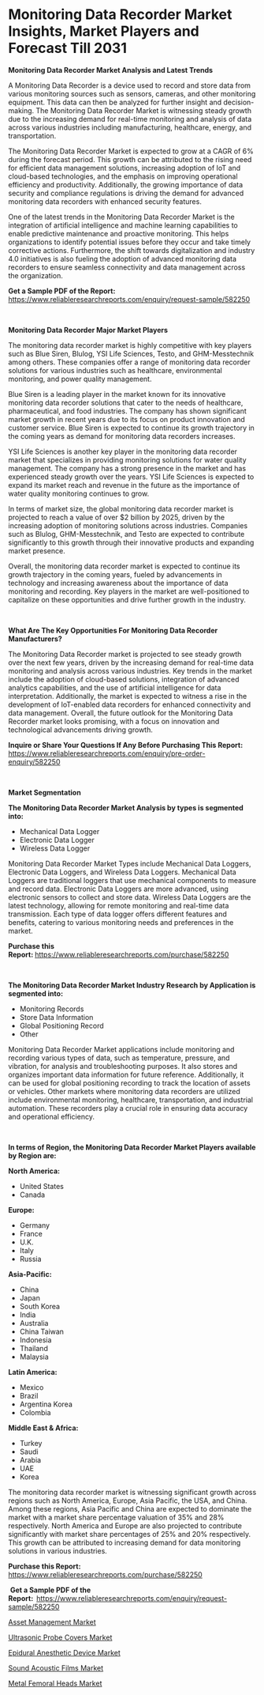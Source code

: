 <p><h1>Monitoring Data Recorder Market Insights, Market Players and Forecast Till 2031</h1></p><p><strong>Monitoring Data Recorder Market Analysis and Latest Trends</strong></p>
<p><p>A Monitoring Data Recorder is a device used to record and store data from various monitoring sources such as sensors, cameras, and other monitoring equipment. This data can then be analyzed for further insight and decision-making. The Monitoring Data Recorder Market is witnessing steady growth due to the increasing demand for real-time monitoring and analysis of data across various industries including manufacturing, healthcare, energy, and transportation.</p><p>The Monitoring Data Recorder Market is expected to grow at a CAGR of 6% during the forecast period. This growth can be attributed to the rising need for efficient data management solutions, increasing adoption of IoT and cloud-based technologies, and the emphasis on improving operational efficiency and productivity. Additionally, the growing importance of data security and compliance regulations is driving the demand for advanced monitoring data recorders with enhanced security features.</p><p>One of the latest trends in the Monitoring Data Recorder Market is the integration of artificial intelligence and machine learning capabilities to enable predictive maintenance and proactive monitoring. This helps organizations to identify potential issues before they occur and take timely corrective actions. Furthermore, the shift towards digitalization and industry 4.0 initiatives is also fueling the adoption of advanced monitoring data recorders to ensure seamless connectivity and data management across the organization.</p></p>
<p><strong>Get a Sample PDF of the Report:&nbsp;</strong> <a href="https://www.reliableresearchreports.com/enquiry/request-sample/582250">https://www.reliableresearchreports.com/enquiry/request-sample/582250</a></p>
<p>&nbsp;</p>
<p><strong>Monitoring Data Recorder Major Market Players</strong></p>
<p><p>The monitoring data recorder market is highly competitive with key players such as Blue Siren, Blulog, YSI Life Sciences, Testo, and GHM-Messtechnik among others. These companies offer a range of monitoring data recorder solutions for various industries such as healthcare, environmental monitoring, and power quality management.</p><p>Blue Siren is a leading player in the market known for its innovative monitoring data recorder solutions that cater to the needs of healthcare, pharmaceutical, and food industries. The company has shown significant market growth in recent years due to its focus on product innovation and customer service. Blue Siren is expected to continue its growth trajectory in the coming years as demand for monitoring data recorders increases.</p><p>YSI Life Sciences is another key player in the monitoring data recorder market that specializes in providing monitoring solutions for water quality management. The company has a strong presence in the market and has experienced steady growth over the years. YSI Life Sciences is expected to expand its market reach and revenue in the future as the importance of water quality monitoring continues to grow.</p><p>In terms of market size, the global monitoring data recorder market is projected to reach a value of over $2 billion by 2025, driven by the increasing adoption of monitoring solutions across industries. Companies such as Blulog, GHM-Messtechnik, and Testo are expected to contribute significantly to this growth through their innovative products and expanding market presence.</p><p>Overall, the monitoring data recorder market is expected to continue its growth trajectory in the coming years, fueled by advancements in technology and increasing awareness about the importance of data monitoring and recording. Key players in the market are well-positioned to capitalize on these opportunities and drive further growth in the industry.</p></p>
<p>&nbsp;</p>
<p><strong>What Are The Key Opportunities For Monitoring Data Recorder Manufacturers?</strong></p>
<p><p>The Monitoring Data Recorder market is projected to see steady growth over the next few years, driven by the increasing demand for real-time data monitoring and analysis across various industries. Key trends in the market include the adoption of cloud-based solutions, integration of advanced analytics capabilities, and the use of artificial intelligence for data interpretation. Additionally, the market is expected to witness a rise in the development of IoT-enabled data recorders for enhanced connectivity and data management. Overall, the future outlook for the Monitoring Data Recorder market looks promising, with a focus on innovation and technological advancements driving growth.</p></p>
<p><strong>Inquire or Share Your Questions If Any Before Purchasing This Report:</strong> <a href="https://www.reliableresearchreports.com/enquiry/pre-order-enquiry/582250">https://www.reliableresearchreports.com/enquiry/pre-order-enquiry/582250</a></p>
<p>&nbsp;</p>
<p><strong>Market Segmentation</strong></p>
<p><strong>The Monitoring Data Recorder Market Analysis by types is segmented into:</strong></p>
<p><ul><li>Mechanical Data Logger</li><li>Electronic Data Logger</li><li>Wireless Data Logger</li></ul></p>
<p><p>Monitoring Data Recorder Market Types include Mechanical Data Loggers, Electronic Data Loggers, and Wireless Data Loggers. Mechanical Data Loggers are traditional loggers that use mechanical components to measure and record data. Electronic Data Loggers are more advanced, using electronic sensors to collect and store data. Wireless Data Loggers are the latest technology, allowing for remote monitoring and real-time data transmission. Each type of data logger offers different features and benefits, catering to various monitoring needs and preferences in the market.</p></p>
<p><strong>Purchase this Report:&nbsp;</strong><a href="https://www.reliableresearchreports.com/purchase/582250">https://www.reliableresearchreports.com/purchase/582250</a></p>
<p>&nbsp;</p>
<p><strong>The Monitoring Data Recorder Market Industry Research by Application is segmented into:</strong></p>
<p><ul><li>Monitoring Records</li><li>Store Data Information</li><li>Global Positioning Record</li><li>Other</li></ul></p>
<p><p>Monitoring Data Recorder Market applications include monitoring and recording various types of data, such as temperature, pressure, and vibration, for analysis and troubleshooting purposes. It also stores and organizes important data information for future reference. Additionally, it can be used for global positioning recording to track the location of assets or vehicles. Other markets where monitoring data recorders are utilized include environmental monitoring, healthcare, transportation, and industrial automation. These recorders play a crucial role in ensuring data accuracy and operational efficiency.</p></p>
<p>&nbsp;</p>
<p><strong>In terms of Region, the Monitoring Data Recorder Market Players available by Region are:</strong></p>
<p>
    <p> <strong> North America: </strong>
        <ul>
            <li>United States</li>
            <li>Canada</li>
        </ul>
        </p> 
    <p> <strong> Europe: </strong>
        <ul>
            <li>Germany</li>
            <li>France</li>
            <li>U.K.</li>
            <li>Italy</li>
            <li>Russia</li>
        </ul>
        </p> 
    <p> <strong> Asia-Pacific: </strong>
        <ul>
            <li>China</li>
            <li>Japan</li>
            <li>South Korea</li>
            <li>India</li>
            <li>Australia</li>
            <li>China Taiwan</li>
            <li>Indonesia</li>
            <li>Thailand</li>
            <li>Malaysia</li>
        </ul>
        </p> 
    <p> <strong> Latin America: </strong>
        <ul>
            <li>Mexico</li>
            <li>Brazil</li>
            <li>Argentina Korea</li>
            <li>Colombia</li>
        </ul>
        </p> 
    <p> <strong> Middle East & Africa: </strong>
        <ul>
            <li>Turkey</li>
            <li>Saudi</li>
            <li>Arabia</li>
            <li>UAE</li>
            <li>Korea</li>
        </ul>
    </p>
    </p>
<p><p>The monitoring data recorder market is witnessing significant growth across regions such as North America, Europe, Asia Pacific, the USA, and China. Among these regions, Asia Pacific and China are expected to dominate the market with a market share percentage valuation of 35% and 28% respectively. North America and Europe are also projected to contribute significantly with market share percentages of 25% and 20% respectively. This growth can be attributed to increasing demand for data monitoring solutions in various industries.</p></p>
<p><strong>Purchase this Report: </strong><a href="https://www.reliableresearchreports.com/purchase/582250">https://www.reliableresearchreports.com/purchase/582250</a></p>
<p>&nbsp;<strong>Get a Sample PDF of the Report:&nbsp;&nbsp;</strong><a href="https://www.reliableresearchreports.com/enquiry/request-sample/582250">https://www.reliableresearchreports.com/enquiry/request-sample/582250</a></p>
<p><strong></strong></p>
<p><p><a href="https://github.com/kosella/Market-Research-Report-List-2/blob/main/asset-management-market.md">Asset Management Market</a></p><p><a href="https://medium.com/@craigholmes62/ultrasonic-probe-covers-market-analysis-and-sze-forecasted-for-period-from-2024-to-2031-1dd53484ac70">Ultrasonic Probe Covers Market</a></p><p><a href="https://medium.com/@craigholmes62/epidural-anesthetic-device-market-insights-into-market-cagr-market-trends-and-growth-strategies-2d05fc565474">Epidural Anesthetic Device Market</a></p><p><a href="https://medium.com/@craigholmes62/sound-acoustic-films-nbsp-market-focuses-on-market-share-size-and-projected-forecast-till-2031-296b28e562ff">Sound Acoustic Films Market</a></p><p><a href="https://medium.com/@craigholmes62/metal-femoral-heads-market-insight-market-trends-growth-forecasted-from-2024-to-2031-b6f915d702df">Metal Femoral Heads Market</a></p></p>